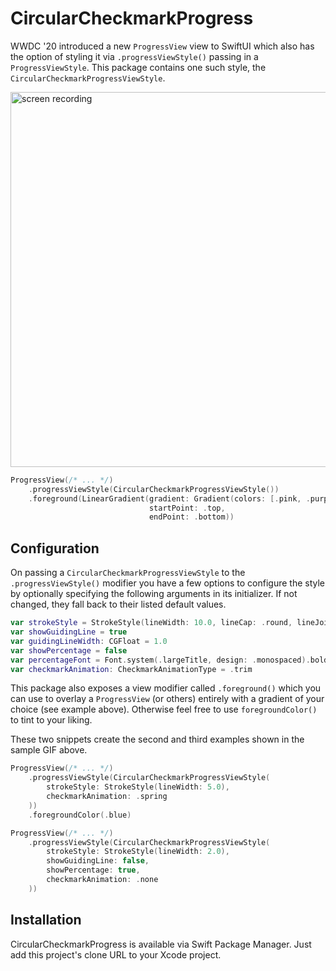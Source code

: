 # CircularCheckmarkProgress

WWDC '20 introduced a new `ProgressView` view to SwiftUI which also has the option of styling it via `.progressViewStyle()` passing in a `ProgressViewStyle`. This package contains one such style, the `CircularCheckmarkProgressViewStyle`.

<img src="https://user-images.githubusercontent.com/2625584/86531315-72f6da00-bec0-11ea-9d24-03589458d70d.gif" width="600px" alt="screen recording" />

```swift
ProgressView(/* ... */)
    .progressViewStyle(CircularCheckmarkProgressViewStyle())
    .foreground(LinearGradient(gradient: Gradient(colors: [.pink, .purple]), 
                               startPoint: .top,
                               endPoint: .bottom))
```

## Configuration

On passing a `CircularCheckmarkProgressViewStyle` to the `.progressViewStyle()` modifier you have a few options to configure the style by optionally specifying the following arguments in its initializer. If not changed, they fall back to their listed default values.

```swift
var strokeStyle = StrokeStyle(lineWidth: 10.0, lineCap: .round, lineJoin: .round)
var showGuidingLine = true
var guidingLineWidth: CGFloat = 1.0
var showPercentage = false
var percentageFont = Font.system(.largeTitle, design: .monospaced).bold()
var checkmarkAnimation: CheckmarkAnimationType = .trim
```

This package also exposes a view modifier called `.foreground()` which you can use to overlay a `ProgressView` (or others) entirely with a gradient of your choice (see example above). Otherwise feel free to use `foregroundColor()` to tint to your liking. 

These two snippets create the second and third examples shown in the sample GIF above.

```swift
ProgressView(/* ... */)
    .progressViewStyle(CircularCheckmarkProgressViewStyle(
        strokeStyle: StrokeStyle(lineWidth: 5.0),
        checkmarkAnimation: .spring
    ))
    .foregroundColor(.blue)
```

```swift
ProgressView(/* ... */)
    .progressViewStyle(CircularCheckmarkProgressViewStyle(
        strokeStyle: StrokeStyle(lineWidth: 2.0),
        showGuidingLine: false,
        showPercentage: true,
        checkmarkAnimation: .none
    ))
```

## Installation

CircularCheckmarkProgress is available via Swift Package Manager. Just add this project's clone URL to your Xcode project.

